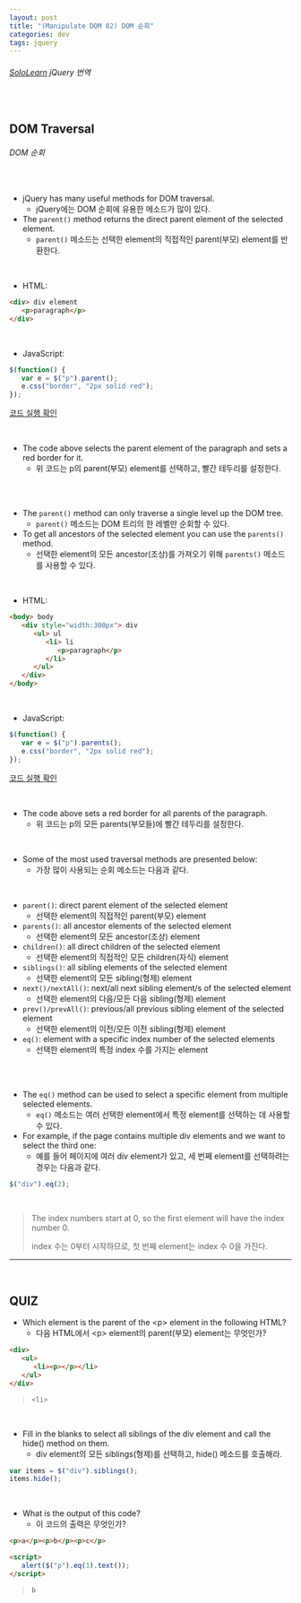 ```yaml
---
layout: post
title: "(Manipulate DOM 02) DOM 순회"
categories: dev
tags: jquery
---
```


###### [SoloLearn](https://www.sololearn.com/) jQuery 번역

<br>

## DOM Traversal

###### DOM 순회

<br>

- jQuery has many useful methods for DOM traversal.
  - jQuery에는 DOM 순회에 유용한 메소드가 많이 있다.
- The `parent()` method returns the direct parent element of the selected element.
  - `parent()` 메소드는 선택한 element의 직접적인 parent(부모) element를 반환한다.

<br>

- HTML:

```html
<div> div element
   <p>paragraph</p>
</div>
```

<br>

- JavaScript:

```js
$(function() {
   var e = $("p").parent();
   e.css("border", "2px solid red");
});
```

[코드 실행 확인](https://code.sololearn.com/1122/#js)

<br>

- The code above selects the parent element of the paragraph and sets a red border for it.
  - 위 코드는 p의 parent(부모) element를 선택하고, 빨간 테두리를 설정한다.

<br>

<br>

- The `parent()` method can only traverse a single level up the DOM tree.
  - `parent()` 메소드는 DOM 트리의 한 레벨만 순회할 수 있다.
- To get all ancestors of the selected element you can use the `parents()` method.
  - 선택한 element의 모든 ancestor(조상)를 가져오기 위해 `parents()` 메소드를 사용할 수 있다.

<br>

- HTML:

```html
<body> body
   <div style="width:300px"> div
      <ul> ul
         <li> li
            <p>paragraph</p>
         </li>
      </ul>
   </div>
</body>
```

<br>

- JavaScript:

```js
$(function() {
   var e = $("p").parents();
   e.css("border", "2px solid red");
});
```

[코드 실행 확인](https://code.sololearn.com/1123/#js)

<br>

- The code above sets a red border for all parents of the paragraph.
  - 위 코드는 p의 모든 parents(부모들)에 빨간 테두리를 설정한다.

<br>

- Some of the most used traversal methods are presented below:
  - 가장 많이 사용되는 순회 메소드는 다음과 같다.

<br>

- `parent()`: direct parent element of the selected element
  - 선택한 element의 직접적인 parent(부모) element
- `parents()`: all ancestor elements of the selected element
  - 선택한 element의 모든 ancestor(조상) element
- `children()`: all direct children of the selected element
  - 선택한 element의 직접적인 모든 children(자식) element
- `siblings()`: all sibling elements of the selected element
  - 선택한 element의 모든 sibling(형제) element
- `next()/nextAll()`: next/all next sibling element/s of the selected element
  - 선택한 element의 다음/모든 다음 sibling(형제) element
- `prev()/prevAll()`: previous/all previous sibling element of the selected element
  - 선택한 element의 이전/모든 이전 sibling(형제) element
- `eq()`: element with a specific index number of the selected elements
  - 선택한 element의 특정 index 수를 가지는 element

<br>

<br>

- The `eq()` method can be used to select a specific element from multiple selected elements.
  - `eq()` 메소드는 여러 선택한 element에서 특정 element를 선택하는 데 사용할 수 있다.
- For example, if the page contains multiple div elements and we want to select the third one:
  - 예를 들어 페이지에 여러 div element가 있고, 세 번째 element를 선택하려는 경우는 다음과 같다.

```js
$("div").eq(2);
```

<br>

> The index numbers start at 0, so the first element will have the index number 0.
>
> index 수는 0부터 시작하므로, 첫 번째 element는 index 수 0을 가진다.

------

<br>

## QUIZ

- Which element is the parent of the \<p> element in the following HTML?
  - 다음 HTML에서 \<p> element의 parent(부모) element는 무엇인가?

```html
<div>
   <ul>
      <li><p></p></li>
   </ul>
</div>
```

> `<li>`

<br>

- Fill in the blanks to select all siblings of the div element and call the hide() method on them.
  - div element의 모든 siblings(형제)를 선택하고, hide() 메소드를 호출해라.

```js
var items = $("div").siblings();
items.hide();
```

<br>

- What is the output of this code?
  - 이 코드의 출력은 무엇인가?

```html
<p>a</p><p>b</p><p>c</p>

<script>
   alert($("p").eq(1).text());
</script>
```

> `b`

<br>